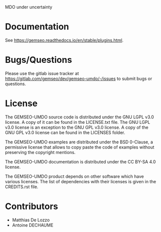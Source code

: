 <!--
 Copyright 2021 IRT Saint Exupéry, https://www.irt-saintexupery.com

 This work is licensed under the Creative Commons Attribution-ShareAlike 4.0
 International License. To view a copy of this license, visit
 http://creativecommons.org/licenses/by-sa/4.0/ or send a letter to Creative
 Commons, PO Box 1866, Mountain View, CA 94042, USA.
-->

MDO under uncertainty

# Documentation

See <https://gemseo.readthedocs.io/en/stable/plugins.html>.

# Bugs/Questions

Please use the gitlab issue tracker at
<https://gitlab.com/gemseo/dev/gemseo-umdo/-/issues> to submit bugs or
questions.

# License

The GEMSEO-UMDO source code is distributed under the GNU LGPL v3.0
license. A copy of it can be found in the LICENSE.txt file. The GNU LGPL
v3.0 license is an exception to the GNU GPL v3.0 license. A copy of the
GNU GPL v3.0 license can be found in the LICENSES folder.

The GEMSEO-UMDO examples are distributed under the BSD 0-Clause, a
permissive license that allows to copy paste the code of examples
without preserving the copyright mentions.

The GEMSEO-UMDO documentation is distributed under the CC BY-SA 4.0
license.

The GEMSEO-UMDO product depends on other software which have various
licenses. The list of dependencies with their licenses is given in the
CREDITS.rst file.

# Contributors

- Matthias De Lozzo
- Antoine DECHAUME
